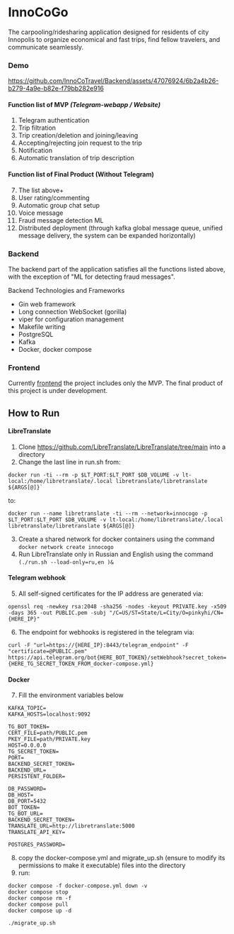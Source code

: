 # InnoCoGo
The carpooling/ridesharing application designed for residents of city Innopolis to organize economical and fast trips, find fellow travelers, and communicate seamlessly.

### Demo
https://github.com/InnoCoTravel/Backend/assets/47076924/6b2a4b26-b279-4a9e-b82e-f79bb282e916

#### Function list of MVP *(Telegram-webapp / Website)* 
1. Telegram authentication
2. Trip filtration
3. Trip creation/deletion and joining/leaving
4. Accepting/rejecting join request to the trip
5. Notification
6. Automatic translation of trip description

#### Function list of Final Product (Without Telegram)

7. The list above+
8. User rating/commenting
9. Automatic group chat setup
10. Voice message
11. Fraud message detection ML
12. Distributed deployment (through kafka global message queue, unified message delivery, the system can be expanded horizontally)

### Backend
The backend part of the application satisfies all the functions listed above, with the exception of "ML for detecting fraud messages".

Backend Technologies and Frameworks

- Gin web framework
- Long connection WebSocket (gorilla)
- viper for configuration management
- Makefile writing
- PostgreSQL
- Kafka
- Docker, docker compose


### Frontend
Currently [frontend](https://github.com/InnoCoTravel/Frontend ) the project includes only the MVP. The final product of this project is under development.

## How to Run
#### LibreTranslate
1. Clone https://github.com/LibreTranslate/LibreTranslate/tree/main into a directory
2. Change the last line in run.sh from:
```
docker run -ti --rm -p $LT_PORT:$LT_PORT $DB_VOLUME -v lt-local:/home/libretranslate/.local libretranslate/libretranslate ${ARGS[@]}`
```
to:
```
docker run --name libretranslate -ti --rm --network=innocogo -p $LT_PORT:$LT_PORT $DB_VOLUME -v lt-local:/home/libretranslate/.local libretranslate/libretranslate ${ARGS[@]}
```
3. Create a shared network for docker containers using the command
```docker network create innocogo```
4. Run LibreTranslate only in Russian and English using the command
``(./run.sh --load-only=ru,en )&``
#### Telegram webhook
5. All self-signed certificates for the IP address are generated via:
```
openssl req -newkey rsa:2048 -sha256 -nodes -keyout PRIVATE.key -x509 -days 365 -out PUBLIC.pem -subj "/C=US/ST=State/L=City/O=pinkyhi/CN={HERE_IP}"
```
6. The endpoint for webhooks is registered in the telegram via:
```
curl -F "url=https://{HERE_IP}:8443/telegram_endpoint" -F "certificate=@PUBLIC.pem" https://api.telegram.org/bot{HERE_BOT_TOKEN}/setWebhook?secret_token={HERE_TG_SECRET_TOKEN_FROM_docker-compose.yml}
```
#### Docker
7. Fill the environment variables below

```
KAFKA_TOPIC=
KAFKA_HOSTS=localhost:9092

TG_BOT_TOKEN=
CERT_FILE=path/PUBLIC.pem
PKEY_FILE=path/PRIVATE.key
HOST=0.0.0.0
TG_SECRET_TOKEN=
PORT=
BACKEND_SECRET_TOKEN=
BACKEND_URL=
PERSISTENT_FOLDER=

DB_PASSWORD=
DB_HOST=
DB_PORT=5432
BOT_TOKEN=
TG_BOT_URL=
BACKEND_SECRET_TOKEN=
TRANSLATE_URL=http://libretranslate:5000
TRANSLATE_API_KEY=

POSTGRES_PASSWORD=
```
8. copy the docker-compose.yml and migrate_up.sh (ensure to modify its permissions to make it executable) files into the directory
9. run:
```
docker compose -f docker-compose.yml down -v
docker compose stop
docker compose rm -f
docker compose pull
docker compose up -d

./migrate_up.sh
```

